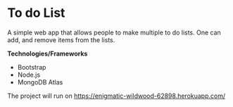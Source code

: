  <h1>To do List</h1>

A simple web app that allows people to make multiple to do lists. One can add, and remove items from the lists.

<strong>Technologies/Frameworks</strong>
<ul>
 <li>Bootstrap</li>
 <li>Node.js</li>
 <li>MongoDB Atlas</li>
 </ul>

The project will run on https://enigmatic-wildwood-62898.herokuapp.com/
